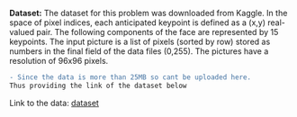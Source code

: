**Dataset:** The dataset for this problem was downloaded from Kaggle. In the space of pixel indices, each anticipated keypoint is defined as a (x,y) real-valued pair. The following components of the face are represented by 15 keypoints. The input picture is a list of pixels (sorted by row) stored as numbers in the final field of the data files (0,255). The pictures have a resolution of 96x96 pixels.

```diff
- Since the data is more than 25MB so cant be uploaded here.
Thus providing the link of the dataset below

```
Link to the data: [dataset](https://www.kaggle.com/c/facial-keypoints-detection/data) 
